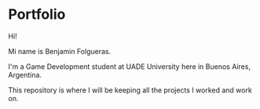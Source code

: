 # Portfolio

Hi! 

Mi name is Benjamin Folgueras.

I'm a Game Development student at UADE University here in Buenos Aires, Argentina.

This repository is where I will be keeping all the projects I worked and work on.
